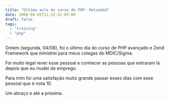 ```yaml
---
title: "Última aula do curso de PHP: Reloaded"
date: 2008-08-05T11:32:32-03:00
draft: false
tags:
  - "training"
  - "php"
---
```


Ontem (segunda, 04/08), foi o último dia do curso de PHP avançado e Zend Framework que ministrei para meus colegas do
MDIC/Sigma.

Foi muito legal rever esse pessoal e conhecer as pessoas que entraram lá depois que eu mudei de emprego.

Para mim foi uma satisfação muito grande passar esses dias com esse pessoal que é nota 10.

Um abraço e até a próxima.
